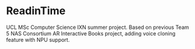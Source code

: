 # ReadinTime
UCL MSc Computer Science IXN summer project.
Based on previous Team 5 NAS Consortium AR Interactive Books project, adding voice cloning feature with NPU support.
